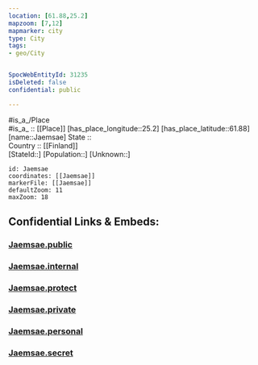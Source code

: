 ```yaml
---
location: [61.88,25.2] 
mapzoom: [7,12] 
mapmarker: city 
type: City
tags:
- geo/City


SpocWebEntityId: 31235
isDeleted: false
confidential: public

---
```

#is_a_/Place  
#is_a_ :: [[Place]] 
[has_place_longitude::25.2] 
[has_place_latitude::61.88] 
[name::Jaemsae] 
State ::  
Country :: [[Finland]]  
[StateId::] 
[Population::] 
[Unknown::] 


```leaflet
id: Jaemsae
coordinates: [[Jaemsae]] 
markerFile: [[Jaemsae]] 
defaultZoom: 11 
maxZoom: 18
```


## Confidential Links & Embeds: 

### [Jaemsae.public](/_public/\Earth\Continent\Europe\Europe~North\Finland\Provinces~Finland\Western_Finland\counties~Western_Finland\Central_Finland\CityJaemsae.public.md) 

### [Jaemsae.internal](/_internal/\Earth\Continent\Europe\Europe~North\Finland\Provinces~Finland\Western_Finland\counties~Western_Finland\Central_Finland\CityJaemsae.internal.md) 

### [Jaemsae.protect](/_protect/\Earth\Continent\Europe\Europe~North\Finland\Provinces~Finland\Western_Finland\counties~Western_Finland\Central_Finland\CityJaemsae.protect.md) 

### [Jaemsae.private](/_private/\Earth\Continent\Europe\Europe~North\Finland\Provinces~Finland\Western_Finland\counties~Western_Finland\Central_Finland\CityJaemsae.private.md) 

### [Jaemsae.personal](/_personal/\Earth\Continent\Europe\Europe~North\Finland\Provinces~Finland\Western_Finland\counties~Western_Finland\Central_Finland\CityJaemsae.personal.md) 

### [Jaemsae.secret](/_secret/\Earth\Continent\Europe\Europe~North\Finland\Provinces~Finland\Western_Finland\counties~Western_Finland\Central_Finland\CityJaemsae.secret.md)

